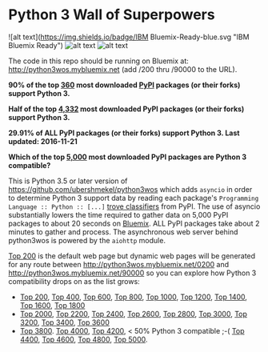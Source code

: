 # Python 3 Wall of Superpowers
![alt text](https://img.shields.io/badge/IBM Bluemix-Ready-blue.svg "IBM Bluemix Ready")
![alt text](https://img.shields.io/badge/Python-3.5_or_later-green.svg "Python 3.5 or later")
![alt text](https://img.shields.io/travis/cclauss/python3wos_asyncio.svg "Travis build status")

The code in this repo should be running on Bluemix at: http://python3wos.mybluemix.net (add /200 thru /90000 to the URL).

__90% of the top [360](http://python3wos.mybluemix.net/360) most downloaded [PyPI](http://pypi.python.org) packages (or their forks) support Python 3.__

__Half of the top [4,332](http://python3wos.mybluemix.net/4332) most downloaded PyPI packages (or their forks) support Python 3.__

__29.91% of ALL PyPI packages (or their forks) support Python 3. Last updated: 2016-11-21__

__Which of the top [5,000](http://python3wos.mybluemix.net/5000) most downloaded PyPI packages are Python 3 compatible?__

This is Python 3.5 or later version of https://github.com/ubershmekel/python3wos which adds `asyncio` in order to determine Python 3 support data by reading each package's `Programming Language :: Python :: [...]` [trove classifiers](https://pypi.python.org/pypi?%3Aaction=list_classifiers) from PyPI.  The use of asyncio substantially lowers the time required to gather data on 5,000 PyPI packages to about 20 seconds on [Bluemix](http://www.ibm.com/cloud-computing/bluemix/).  ALL PyPI packages take about 2 minutes to gather and process.  The asynchronous web server behind python3wos is powered by the `aiohttp` module.

[Top 200](http://python3wos.mybluemix.net/) is the default web page but dynamic web pages will be generated for any route between http://python3wos.mybluemix.net/0200 and http://python3wos.mybluemix.net/90000 so you can explore how Python 3 compatibility drops on as the list grows:
* [Top 200](http://python3wos.mybluemix.net/200), 
[Top 400](http://python3wos.mybluemix.net/400), 
[Top 600](http://python3wos.mybluemix.net/600), 
[Top 800](http://python3wos.mybluemix.net/800), 
[Top 1000](http://python3wos.mybluemix.net/1000), 
[Top 1200](http://python3wos.mybluemix.net/1200), 
[Top 1400](http://python3wos.mybluemix.net/1400),
[Top 1600](http://python3wos.mybluemix.net/1600), 
[Top 1800](http://python3wos.mybluemix.net/1800)
* [Top 2000](http://python3wos.mybluemix.net/2000), 
[Top 2200](http://python3wos.mybluemix.net/2200), 
[Top 2400](http://python3wos.mybluemix.net/2400), 
[Top 2600](http://python3wos.mybluemix.net/2600), 
[Top 2800](http://python3wos.mybluemix.net/2800), 
[Top 3000](http://python3wos.mybluemix.net/3000), 
[Top 3200](http://python3wos.mybluemix.net/3200), 
[Top 3400](http://python3wos.mybluemix.net/3400), 
[Top 3600](http://python3wos.mybluemix.net/3600)
* [Top 3800](http://python3wos.mybluemix.net/3800).
[Top 4000](http://python3wos.mybluemix.net/4000), 
[Top 4200](http://python3wos.mybluemix.net/4200), 
 < 50% Python 3 compatible ;-(  [Top 4400](http://python3wos.mybluemix.net/4400), 
[Top 4600](http://python3wos.mybluemix.net/4600), 
[Top 4800](http://python3wos.mybluemix.net/4800), 
[Top 5000](http://python3wos.mybluemix.net/5000).
